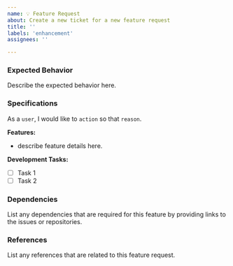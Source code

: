 ```yaml
---
name: 💡 Feature Request
about: Create a new ticket for a new feature request
title: ''
labels: 'enhancement'
assignees: ''

---
```


### Expected Behavior
Describe the expected behavior here.

### Specifications
As a `user`, I would like to `action` so that `reason`.

**Features:**
- describe feature details here.

**Development Tasks:**
- [ ] Task 1
- [ ] Task 2

### Dependencies
List any dependencies that are required for this feature by providing links to the issues or repositories.

### References
List any references that are related to this feature request.